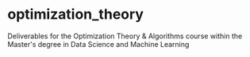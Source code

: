 # optimization_theory
Deliverables for the Optimization Theory &amp; Algorithms course within the Master's degree in Data Science and Machine Learning
